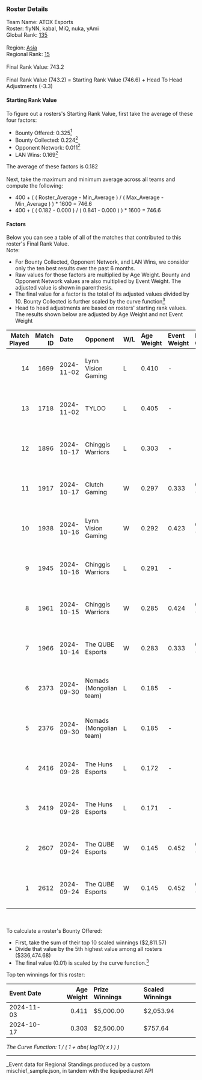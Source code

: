 ### Roster Details<br />
Team Name: ATOX Esports<br />
Roster: flyNN, kabal, MiQ, nuka, yAmi<br />
Global Rank: [135](../../standings_global_2025_03_01.md)<br />
<br />
Region: [Asia]( ../../standings_asia_2025_03_01.md)<br />
Regional Rank: [15]( ../../standings_asia_2025_03_01.md)<br />
<br />
Final Rank Value:  743.2<br />
<br />
Final Rank Value (743.2) = Starting Rank Value (746.6) + Head To Head Adjustments (-3.3)<br />

#### Starting Rank Value<br />
To figure out a rosters's Starting Rank Value, first take the average of these four factors:<br />
- Bounty Offered: 0.325[<sup>1</sup>](#table2)
- Bounty Collected: 0.224[<sup>2</sup>](#table1)
- Opponent Network: 0.011[<sup>2</sup>](#table1)
- LAN Wins: 0.169[<sup>2</sup>](#table1)

The average of these factors is 0.182<br />
<br />
Next, take the maximum and minimum average across all teams and compute the following:<br />
- 400 + ( ( Roster_Average - Min_Average ) / ( Max_Average - Min_Average ) ) * 1600 = 746.6
- 400 + ( ( 0.182 - 0.000 ) / ( 0.841 - 0.000 ) ) * 1600 = 746.6


#### Factors<br />
Below you can see a table of all of the matches that contributed to this roster's Final Rank Value.<br />
Note:<br />

- For Bounty Collected, Opponent Network, and LAN Wins, we consider only the ten best results over the past 6 months.
- Raw values for those factors are multiplied by Age Weight. Bounty and Opponent Network values are also multiplied by Event Weight. The adjusted value is shown in parenthesis.
- The final value for a factor is the total of its adjusted values divided by 10. Bounty Collected is further scaled by the curve function[<sup>3</sup>](#curveFunction)
- Head to head adjustments are based on rosters' starting rank values. The results shown below are adjusted by Age Weight and not Event Weight
<span id="table1"></span><br />


| Match Played | Match ID | Date       | Opponent                | W/L | Age Weight | Event Weight | Bounty Collected | Opponent Network | LAN Wins  | H2H Adj. | Roster                          |
| -: | -: | :- | :- | :- | :- | :- | :- | :- | :- | -: | :- |
|           14 |     1699 | 2024-11-02 | Lynn Vision Gaming      | L   | 0.410      | -            | -                | -                | -         |    -3.35 | flyNN, kabal, MiQ, nuka, yAmi   |
|           13 |     1718 | 2024-11-02 | TYLOO                   | L   | 0.405      | -            | -                | -                | -         |    -4.40 | flyNN, kabal, MiQ, nuka, yAmi   |
|           12 |     1896 | 2024-10-17 | Chinggis Warriors       | L   | 0.303      | -            | -                | -                | -         |    -2.96 | cool4st, kabal, MiQ, sk0R, yAmi |
|           11 |     1917 | 2024-10-17 | Clutch Gaming           | W   | 0.297      | 0.333        | 0.000 (0.000)    | 0.056 (0.006)    | 1 (0.297) |     2.13 | cool4st, kabal, MiQ, sk0R, yAmi |
|           10 |     1938 | 2024-10-16 | Lynn Vision Gaming      | W   | 0.292      | 0.423        | 0.011 (0.001)    | 0.301 (0.037)    | 1 (0.292) |     6.75 | flyNN, kabal, MiQ, nuka, yAmi   |
|            9 |     1945 | 2024-10-16 | Chinggis Warriors       | L   | 0.291      | -            | -                | -                | -         |    -2.84 | cool4st, kabal, MiQ, sk0R, yAmi |
|            8 |     1961 | 2024-10-15 | Chinggis Warriors       | W   | 0.285      | 0.424        | 0.016 (0.002)    | 0.555 (0.067)    | 1 (0.285) |     6.30 | flyNN, kabal, MiQ, nuka, yAmi   |
|            7 |     1966 | 2024-10-14 | The QUBE Esports        | W   | 0.283      | 0.333        | 0.000 (0.000)    | 0.000 (0.000)    | 1 (0.283) |     1.85 | cool4st, kabal, MiQ, sk0R, yAmi |
|            6 |     2373 | 2024-09-30 | Nomads (Mongolian team) | L   | 0.185      | -            | -                | -                | -         |    -3.50 | flyNN, kabal, MiQ, nuka, yAmi   |
|            5 |     2376 | 2024-09-30 | Nomads (Mongolian team) | L   | 0.185      | -            | -                | -                | -         |    -3.55 | flyNN, kabal, MiQ, nuka, yAmi   |
|            4 |     2416 | 2024-09-28 | The Huns Esports        | L   | 0.172      | -            | -                | -                | -         |    -0.82 | flyNN, kabal, MiQ, nuka, yAmi   |
|            3 |     2419 | 2024-09-28 | The Huns Esports        | L   | 0.171      | -            | -                | -                | -         |    -0.83 | flyNN, kabal, MiQ, nuka, yAmi   |
|            2 |     2607 | 2024-09-24 | The QUBE Esports        | W   | 0.145      | 0.452        | 0.000 (0.000)    | 0.000 (0.000)    | 1 (0.145) |     0.94 | flyNN, kabal, MiQ, nuka, yAmi   |
|            1 |     2612 | 2024-09-24 | The QUBE Esports        | W   | 0.145      | 0.452        | 0.000 (0.000)    | 0.000 (0.000)    | 1 (0.145) |     0.94 | flyNN, kabal, MiQ, nuka, yAmi   |

<br />
<span id="table2"></span><br />
To calculate a roster's Bounty Offered:<br />

- First, take the sum of their top 10 scaled winnings ($2,811.57)
- Divide that value by the 5th highest value among all rosters ($336,474.68)
- The final value (0.01) is scaled by the curve function.[<sup>3</sup>](#curveFunction)

Top ten winnings for this roster:<br />

| Event Date | Age Weight | Prize Winnings | Scaled Winnings |
| :- | -: | :- | :- |
| 2024-11-03 |      0.411 | $5,000.00      | $2,053.94       |
| 2024-10-17 |      0.303 | $2,500.00      | $757.64         |


<span id="curveFunction"></span>_The Curve Function: 1 / ( 1 + abs( log10( x ) ) )_<br />

---
_Event data for Regional Standings produced by a custom mischief_sample.json, in tandem with the liquipedia.net API<br />
